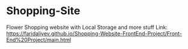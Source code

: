 # Shopping-Site

Flower Shopping website with Local Storage and more stuff
Link: https://faridaliyev.github.io/Shopping-Website-FrontEnd-Project/Front-End%20Project/main.html

